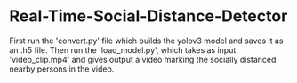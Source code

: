# Real-Time-Social-Distance-Detector

First run the 'convert.py' file which builds the yolov3 model and saves it as an .h5 file. Then run the 'load_model.py', which takes as input 'video_clip.mp4' and gives output a video marking the socially distanced nearby persons in the video.

